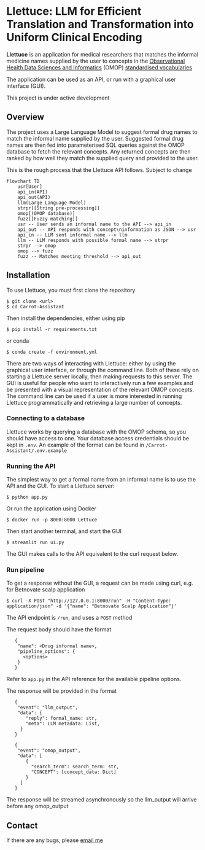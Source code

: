 # Llettuce: LLM for Efficient Translation and Transformation into Uniform Clinical Encoding 

**Llettuce** is an application for medical researchers that matches the informal medicine names supplied by the user to concepts in the [Observational Health Data Sciences and Informatics](https://www.ohdsi.org) (OMOP) [standardised vocabularies](https://github.com/OHDSI/Vocabulary-v5.0/wiki)

The application can be used as an API, or run with a graphical user interface (GUI).

   This project is under active development

## Overview

The project uses a Large Language Model to suggest formal drug names to match the informal name supplied by the user. Suggested formal drug names are then fed into parameterised SQL queries against the OMOP database to fetch the relevant concepts. Any returned concepts are then ranked by how well they match the supplied query and provided to the user.

This is the rough process that the Llettuce API follows. Subject to change

```mermaid
flowchart TD
    usr[User]
    api_in(API)
    api_out(API)
    llm(Large Language Model)
    strpr[[String pre-processing]]
    omop[(OMOP database)]
    fuzz[[Fuzzy matching]]
    usr -- User sends an informal name to the API --> api_in
    api_out -- API responds with concept\ninformation as JSON --> usr
    api_in -- LLM sent informal name --> llm
    llm -- LLM responds with possible formal name --> strpr
    strpr --> omop
    omop --> fuzz
    fuzz -- Matches meeting threshold --> api_out

```

## Installation

To use Llettuce, you must first clone the repository

```
$ git clone <url>
$ cd Carrot-Assistant
```

Then install the dependencies, either using pip

```
$ pip install -r requirements.txt
```

or conda

```
$ conda create -f environment.yml
```

There are two ways of interacting with Llettuce: either by using the graphical user interface, or through the command line. Both of these rely on starting a Llettuce server locally, then making requests to this server.
The GUI is useful for people who want to interactively run a few examples and be presented with a visual representation of the relevant OMOP concepts.
The command line can be used if a user is more interested in running Llettuce programmatically and retrieving a large number of concepts.

### Connecting to a database

Llettuce works by querying a database with the OMOP schema, so you should have access to one. Your database access credentials should be kept in `.env`. An example of the format can be found in `/Carrot-Assistant/.env.example`

### Running the API

The simplest way to get a formal name from an informal name is to use the API and the GUI. To start a Llettuce server:

```
$ python app.py
```

Or run the application using Docker

```
$ docker run -p 8000:8000 Lettuce
```

Then start another terminal, and start the GUI

```
$ streamlit run ui.py
```
The GUI makes calls to the API equivalent to the curl request below.

### Run pipeline

To get a response without the GUI, a request can be made using curl, e.g. for Betnovate scalp application

```
$ curl -X POST "http://127.0.0.1:8000/run" -H "Content-Type: application/json" -d '{"name": "Betnovate Scalp Application"}'
```

The API endpoint is `/run`, and uses a `POST` method

The request body should have the format

```
   {
    "name": <Drug informal name>,
    "pipeline_options": {
      <options>
    }
   }
```

Refer to `app.py` in the API reference for the available pipeline options.

The response will be provided in the format

```
   {
    "event": "llm_output",
    "data": {
       "reply": formal_name: str,
       "meta": LLM metadata: List,
     }
   }

   {
    "event": "omop_output",
    "data": [
       {
         "search_term": search_term: str,
         "CONCEPT": [concept_data: Dict]
       }
     ]
   }
```

The response will be streamed asynchronously so the llm_output will arrive before any omop_output

## Contact

If there are any bugs, please [email me](mailto:james.mitchell-white1@nottingham.ac.uk)
